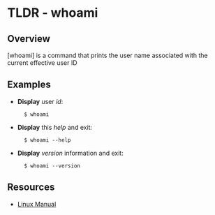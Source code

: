 TLDR - whoami
==========

Overview
--------

[whoami] is a command that prints the user name associated with the current effective user ID

Examples
--------

- **Display** user *id*:

        $ whoami

- **Display** this *help* and exit:

        $ whoami --help

- **Display** *version* information and exit:

        $ whoami --version

Resources
---------

- [Linux Manual](http://man7.org/linux/man-pages/man1/whoami.1.html)
